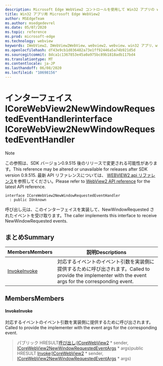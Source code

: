 ```yaml
---
description: Microsoft Edge WebView2 コントロールを使用して Win32 アプリの web コンテンツをホストする
title: Win32 アプリ用 Microsoft Edge WebView2
author: MSEdgeTeam
ms.author: msedgedevrel
ms.date: 05/07/2020
ms.topic: reference
ms.prod: microsoft-edge
ms.technology: webview
keywords: IWebView2、IWebView2WebView、webview2、webview、win32 アプリ、win32、edge、ICoreWebView2、ICoreWebView2Controller、browser control、edge html
ms.openlocfilehash: df43e9cb1d036482a73e1ff92446a5a74b921d5d
ms.sourcegitcommit: 8dca1c1367853e45a0a975bc89b1818adb117bd4
ms.translationtype: MT
ms.contentlocale: ja-JP
ms.lasthandoff: 06/08/2020
ms.locfileid: "10698156"
---
```

# <span data-ttu-id="22b49-104">インターフェイス ICoreWebView2NewWindowRequestedEventHandler</span><span class="sxs-lookup"><span data-stu-id="22b49-104">interface ICoreWebView2NewWindowRequestedEventHandler</span></span> 

> [!NOTE]
> <span data-ttu-id="22b49-105">この参照は、SDK バージョン0.9.515 後のリリースで変更される可能性があります。</span><span class="sxs-lookup"><span data-stu-id="22b49-105">This reference may be altered or unavailable for releases after SDK version 0.9.515.</span></span> <span data-ttu-id="22b49-106">最新 API リファレンスについては、 [WEBVIEW2 api リファレンス](../../../webview2-api-reference.md)を参照してください。</span><span class="sxs-lookup"><span data-stu-id="22b49-106">Please refer to [WebView2 API reference](../../../webview2-api-reference.md) for the latest API reference.</span></span>

```
interface ICoreWebView2NewWindowRequestedEventHandler
  : public IUnknown
```

<span data-ttu-id="22b49-107">呼び出し元は、このインターフェイスを実装して、NewWindowRequested されたイベントを受け取ります。</span><span class="sxs-lookup"><span data-stu-id="22b49-107">The caller implements this interface to receive NewWindowRequested events.</span></span>

## <span data-ttu-id="22b49-108">まとめ</span><span class="sxs-lookup"><span data-stu-id="22b49-108">Summary</span></span>

 <span data-ttu-id="22b49-109">Members</span><span class="sxs-lookup"><span data-stu-id="22b49-109">Members</span></span>                        | <span data-ttu-id="22b49-110">説明</span><span class="sxs-lookup"><span data-stu-id="22b49-110">Descriptions</span></span>
--------------------------------|---------------------------------------------
[<span data-ttu-id="22b49-111">Invoke</span><span class="sxs-lookup"><span data-stu-id="22b49-111">Invoke</span></span>](#invoke) | <span data-ttu-id="22b49-112">対応するイベントのイベント引数を実装側に提供するために呼び出されます。</span><span class="sxs-lookup"><span data-stu-id="22b49-112">Called to provide the implementer with the event args for the corresponding event.</span></span>

## <span data-ttu-id="22b49-113">Members</span><span class="sxs-lookup"><span data-stu-id="22b49-113">Members</span></span>

#### <span data-ttu-id="22b49-114">Invoke</span><span class="sxs-lookup"><span data-stu-id="22b49-114">Invoke</span></span> 

<span data-ttu-id="22b49-115">対応するイベントのイベント引数を実装側に提供するために呼び出されます。</span><span class="sxs-lookup"><span data-stu-id="22b49-115">Called to provide the implementer with the event args for the corresponding event.</span></span>

> <span data-ttu-id="22b49-116">パブリック HRESULT[呼び出し](#invoke)([ICoreWebView2](icorewebview2.md) \* sender, [ICoreWebView2NewWindowRequestedEventArgs](icorewebview2newwindowrequestedeventargs.md) \* args)</span><span class="sxs-lookup"><span data-stu-id="22b49-116">public HRESULT [Invoke](#invoke)([ICoreWebView2](icorewebview2.md) \* sender, [ICoreWebView2NewWindowRequestedEventArgs](icorewebview2newwindowrequestedeventargs.md) \* args)</span></span>

